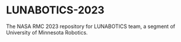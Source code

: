 # LUNABOTICS-2023
The NASA RMC 2023 repository for LUNABOTICS team, a segment of University of Minnesota Robotics.